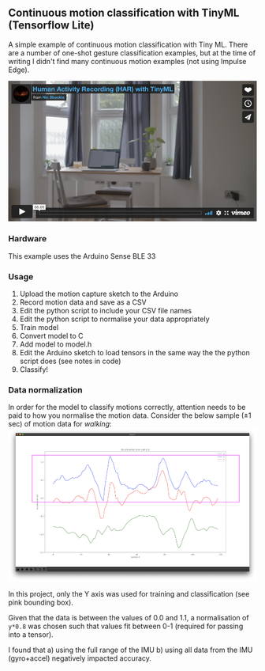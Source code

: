 ## Continuous motion classification with TinyML (Tensorflow Lite)

A simple example of continuous motion classification with Tiny ML. There are a number of one-shot gesture classification examples, but at the time of writing I didn't find many continuous motion examples (not using Impulse Edge).

[![video](https://github.com/nicshackle/TinyML_ContinuousMotionClassification/blob/main/docs/video.png?raw=true)](https://vimeo.com/manage/videos/573416024)

### Hardware
This example uses the Arduino Sense BLE 33

### Usage
1) Upload the motion capture sketch to the Arduino
2) Record motion data and save as a CSV
3) Edit the python script to include your CSV file names
4) Edit the python script to normalise your data appropriately
5) Train model
6) Convert model to C
7) Add model to model.h
8) Edit the Arduino sketch to load tensors in the same way the the python script does (see notes in code)
9) Classify!

### Data normalization

In order for the model to classify motions correctly, attention needs to be paid to how you normalise the motion data. 
Consider the below sample (±1 sec) of motion data for _walking_:
![Walking motion data](https://github.com/nicshackle/TinyML_ContinuousMotionClassification/blob/main/docs/oneSample.png?raw=trueg)

In this project, only the Y axis was used for training and classification (see pink bounding box).

Given that the data is between the values of 0.0 and 1.1, a normalisation of `y*0.8` was chosen such that values fit between 0-1 (required for passing into a tensor).

I found that a) using the full range of the IMU b) using all data from the IMU (gyro+accel) negatively impacted accuracy. 


